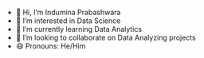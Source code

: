 - 👋 Hi, I’m Indumina Prabashwara
- 👀 I’m interested in Data Science
- 🌱 I’m currently learning Data Analytics
- 💞️ I’m looking to collaborate on Data Analyzing projects
- 😄 Pronouns: He/Him

<!---
InduminaP/InduminaP is a ✨ special ✨ repository because its `README.md` (this file) appears on your GitHub profile.
You can click the Preview link to take a look at your changes.
--->
